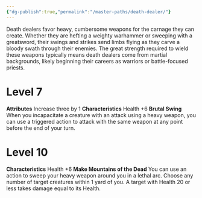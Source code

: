 ```yaml
---
{"dg-publish":true,"permalink":"/master-paths/death-dealer/"}
---
```


Death dealers favor heavy, cumbersome weapons for the carnage they can create. Whether they are hefting a weighty warhammer or sweeping with a greatsword, their swings and strikes send limbs flying as they carve a bloody swath through their enemies. The great strength required to wield these weapons typically means death dealers come from martial backgrounds, likely beginning their careers as warriors or battle-focused priests.
# Level 7
**Attributes** Increase three by 1
**Characteristics** Health +6
**Brutal Swing** When you incapacitate a creature with an attack using a heavy weapon, you can use a triggered action to attack with the same weapon at any point before the end of your turn.
# Level 10
**Characteristics** Health +6
**Make Mountains of the Dead** You can use an action to sweep your heavy weapon around you in a lethal arc. Choose any number of target creatures within 1 yard of you. A target with Health 20 or less takes damage equal to its Health.